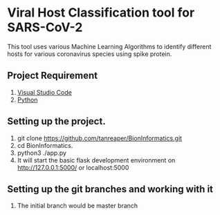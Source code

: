 # Viral Host Classification tool for SARS-CoV-2 

This tool uses various Machine Learning Algorithms to identify different hosts for various coronavirus species using spike protein.

## Project Requirement
1. [Visual Studio Code](https://code.visualstudio.com/download)
2. [Python](https://www.python.org/downloads/)

## Setting up the project.

1. git clone https://github.com/tanreaper/BionInformatics.git
2. cd BionInformatics.
3. python3 ./app.py
4. It will start the basic flask development environment on http://127.0.0.1:5000/ or localhost:5000

## Setting up the git branches and working with it

1. The initial branch would be master branch




